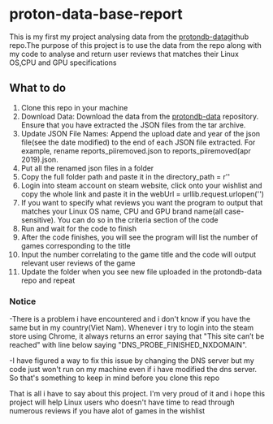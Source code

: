 # proton-data-base-report
This is my first my project analysing data from the [protondb-data](https://github.com/bdefore/protondb-data)github repo.The purpose of this project is to use the data from the repo along with my code to analyse and return user reviews that matches their Linux OS,CPU and GPU specifications
## What to do
1. Clone this repo in your machine
2. Download Data: Download the data from the [protondb-data](https://github.com/bdefore/protondb-data) repository. Ensure that you have extracted the JSON files from the tar archive.
3. Update JSON File Names: Append the upload date and year of the json file(see the date modified) to the end of each JSON file extracted. For example, rename reports_piiremoved.json to reports_piiremoved(apr 2019).json.
4. Put all the renamed json files in a folder
5. Copy the full folder path and paste it in the directory_path = r''
6. Login into steam account on steam website, click onto your wishlist and copy the whole link and paste it in the webUrl = urllib.request.urlopen('')
7. If you want to specify what reviews you want the program to output that matches your Linux OS name, CPU and GPU brand name(all case-sensitive). You can do so in the criteria section of the code
8. Run and wait for the code to finish
9. After the code finishes, you will see the program will list the number of games corresponding to the title
10. Input the number correlating to the game title and the code will output relevant user reviews of the game
11. Update the folder when you see new file uploaded in the protondb-data repo and repeat
### Notice
-There is a problem i have encountered and i don't know if you have the same but in my country(Viet Nam). Whenever i try to login into the steam store using Chrome, it always returns an error saying that "This site can’t be reached" with line below saying "DNS_PROBE_FINISHED_NXDOMAIN". 

-I have figured a way to fix this issue by changing the DNS server but my code just won't run on my machine even if i have modified the dns server. So that's something to keep in mind before you clone this repo

 That is all i have to say about this project. I'm very proud of it and i hope this project will help Linux users who
doesn't have time to read through numerous reviews if you have alot of games in the wishlist
